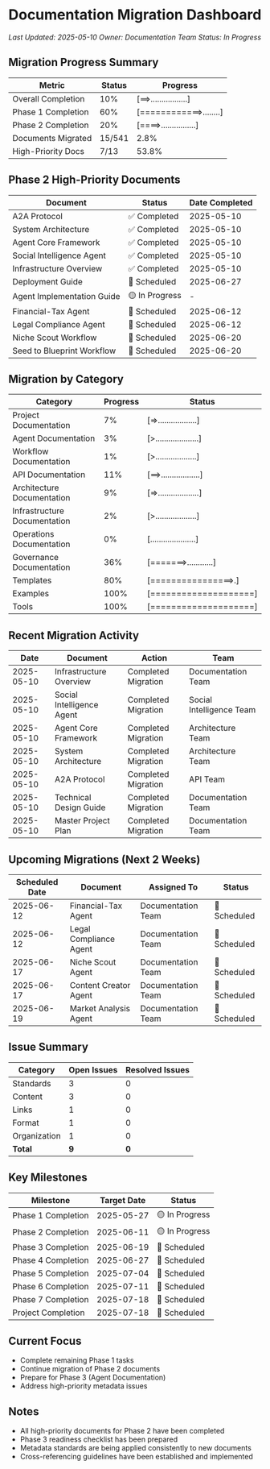 # Documentation Migration Dashboard

*Last Updated: 2025-05-10*
*Owner: Documentation Team*
*Status: In Progress*

## Migration Progress Summary

| Metric | Status | Progress |
|--------|--------|----------|
| Overall Completion | 10% | [==>.................] |
| Phase 1 Completion | 60% | [============>........] |
| Phase 2 Completion | 20% | [====>................] |
| Documents Migrated | 15/541 | 2.8% |
| High-Priority Docs | 7/13 | 53.8% |

## Phase 2 High-Priority Documents

| Document | Status | Date Completed |
|----------|--------|----------------|
| A2A Protocol | ✅ Completed | 2025-05-10 |
| System Architecture | ✅ Completed | 2025-05-10 |
| Agent Core Framework | ✅ Completed | 2025-05-10 |
| Social Intelligence Agent | ✅ Completed | 2025-05-10 |
| Infrastructure Overview | ✅ Completed | 2025-05-10 |
| Deployment Guide | 🔄 Scheduled | 2025-06-27 |
| Agent Implementation Guide | 🟡 In Progress | - |
| Financial-Tax Agent | 🔄 Scheduled | 2025-06-12 |
| Legal Compliance Agent | 🔄 Scheduled | 2025-06-12 |
| Niche Scout Workflow | 🔄 Scheduled | 2025-06-20 |
| Seed to Blueprint Workflow | 🔄 Scheduled | 2025-06-20 |

## Migration by Category

| Category | Progress | Status |
|----------|----------|--------|
| Project Documentation | 7% | [=>..................] |
| Agent Documentation | 3% | [>....................] |
| Workflow Documentation | 1% | [>...................] |
| API Documentation | 11% | [==>..................] |
| Architecture Documentation | 9% | [=>...................] |
| Infrastructure Documentation | 2% | [>...................] |
| Operations Documentation | 0% | [.....................] |
| Governance Documentation | 36% | [=======>............] |
| Templates | 80% | [================>.] |
| Examples | 100% | [====================] |
| Tools | 100% | [====================] |

## Recent Migration Activity

| Date | Document | Action | Team |
|------|----------|--------|------|
| 2025-05-10 | Infrastructure Overview | Completed Migration | Documentation Team |
| 2025-05-10 | Social Intelligence Agent | Completed Migration | Social Intelligence Team |
| 2025-05-10 | Agent Core Framework | Completed Migration | Architecture Team |
| 2025-05-10 | System Architecture | Completed Migration | Architecture Team |
| 2025-05-10 | A2A Protocol | Completed Migration | API Team |
| 2025-05-10 | Technical Design Guide | Completed Migration | Documentation Team |
| 2025-05-10 | Master Project Plan | Completed Migration | Documentation Team |

## Upcoming Migrations (Next 2 Weeks)

| Scheduled Date | Document | Assigned To | Status |
|----------------|----------|------------|--------|
| 2025-06-12 | Financial-Tax Agent | Documentation Team | 🔄 Scheduled |
| 2025-06-12 | Legal Compliance Agent | Documentation Team | 🔄 Scheduled |
| 2025-06-17 | Niche Scout Agent | Documentation Team | 🔄 Scheduled |
| 2025-06-17 | Content Creator Agent | Documentation Team | 🔄 Scheduled |
| 2025-06-19 | Market Analysis Agent | Documentation Team | 🔄 Scheduled |

## Issue Summary

| Category | Open Issues | Resolved Issues |
|----------|-------------|----------------|
| Standards | 3 | 0 |
| Content | 3 | 0 |
| Links | 1 | 0 |
| Format | 1 | 0 |
| Organization | 1 | 0 |
| **Total** | **9** | **0** |

## Key Milestones

| Milestone | Target Date | Status |
|-----------|------------|--------|
| Phase 1 Completion | 2025-05-27 | 🟡 In Progress |
| Phase 2 Completion | 2025-06-11 | 🟡 In Progress |
| Phase 3 Completion | 2025-06-19 | 🔄 Scheduled |
| Phase 4 Completion | 2025-06-27 | 🔄 Scheduled |
| Phase 5 Completion | 2025-07-04 | 🔄 Scheduled |
| Phase 6 Completion | 2025-07-11 | 🔄 Scheduled |
| Phase 7 Completion | 2025-07-18 | 🔄 Scheduled |
| Project Completion | 2025-07-18 | 🔄 Scheduled |

## Current Focus

- Complete remaining Phase 1 tasks
- Continue migration of Phase 2 documents
- Prepare for Phase 3 (Agent Documentation)
- Address high-priority metadata issues

## Notes

- All high-priority documents for Phase 2 have been completed
- Phase 3 readiness checklist has been prepared
- Metadata standards are being applied consistently to new documents
- Cross-referencing guidelines have been established and implemented
